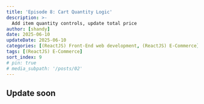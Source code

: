 ```yaml
---
title: 'Episode 8: Cart Quantity Logic'
description: >-
  Add item quantity controls, update total price 
author: [shandy]
date: 2025-06-10
updateDate: 2025-06-10
categories: [(ReactJS) Front-End web development, (ReactJS) E-Commerce]
tags: [(ReactJS) E-Commerce]
sort_index: 9
# pin: true
# media_subpath: '/posts/02'
---
```


## Update soon